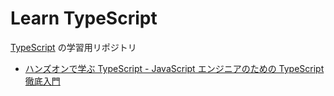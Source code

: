 # Learn TypeScript

[TypeScript](https://www.typescriptlang.org/) の学習用リポジトリ

- [ハンズオンで学ぶ TypeScript - JavaScript エンジニアのための TypeScript徹底入門](https://www.udemy.com/course/ts-for-js-developers/)
